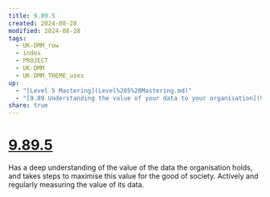 ```yaml
---
title: 9.89.5
created: 2024-08-28
modified: 2024-08-28
tags:
  - UK-DMM_row
  - index
  - PROJECT
  - UK-DMM
  - UK-DMM_THEME_uses
up:
  - "[Level 5 Mastering](Level%205%20Mastering.md)"
  - "[9.89 Understanding the value of your data to your organisation](9.89%20Understanding%20the%20value%20of%20your%20data%20to%20your%20organisation.md)"
share: true
---
```

# [9.89.5](9.89.5.md)

Has a deep understanding of the value of the data the organisation holds, and takes steps to maximise this value for the good of society. Actively and regularly measuring the value of its data.
